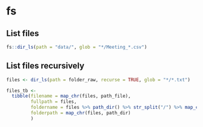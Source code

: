 # fs

## List files
```r
fs::dir_ls(path = "data/", glob = "*/Meeting_*.csv")
```

## List files recursively
```r
files <- dir_ls(path = folder_raw, recurse = TRUE, glob = "*/*.txt")

files_tb <- 
  tibble(filename = map_chr(files, path_file),
         fullpath = files,
         foldername = files %>% path_dir() %>% str_split("/") %>% map_chr(tail, 1),
         folderpath = map_chr(files, path_dir)
         )
```
